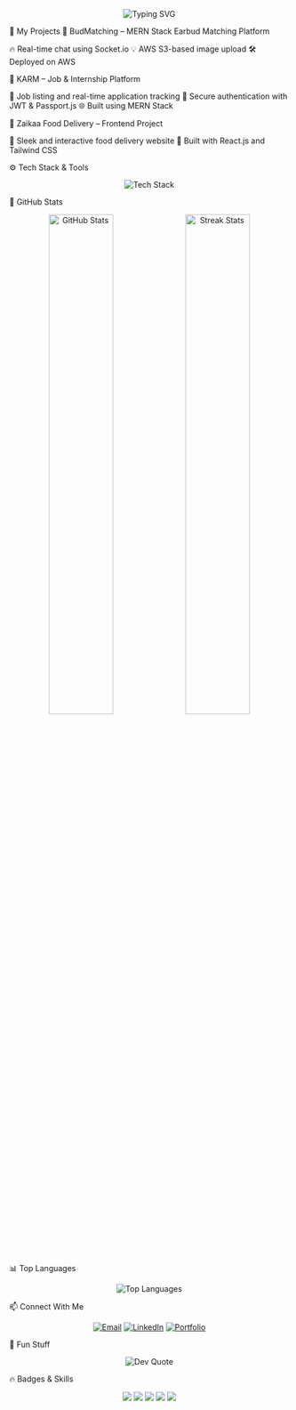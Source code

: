 <div align="center"> <img src="https://readme-typing-svg.demolab.com?font=Fira+Code&weight=500&size=24&pause=1000&color=F7A4A4&center=true&vCenter=true&width=600&lines=Full+Stack+Developer;MERN+Stack+Expert;Java+DSA+Enthusiast;Building+Awesome+Projects" alt="Typing SVG" /> </div>

🚀 My Projects
📌 BudMatching – MERN Stack Earbud Matching Platform

🔥 Real-time chat using Socket.io
💡 AWS S3-based image upload
🛠️ Deployed on AWS

📌 KARM – Job & Internship Platform

💼 Job listing and real-time application tracking
🔐 Secure authentication with JWT & Passport.js
🌐 Built using MERN Stack

📌 Zaikaa Food Delivery – Frontend Project

🌮 Sleek and interactive food delivery website
🍕 Built with React.js and Tailwind CSS

⚙️ Tech Stack & Tools
<div align="center"> <img src="https://skillicons.dev/icons?i=javascript,java,nodejs,express,mongodb,aws,react,redux,tailwind,materialui,git,github,vscode,postman" alt="Tech Stack" /> </div>

🚀 GitHub Stats
<div align="center"> <img src="https://github-readme-stats.vercel.app/api?username=Ankit6686510&show_icons=true&theme=radical" alt="GitHub Stats" width="48%" /> <img src="https://github-readme-streak-stats.herokuapp.com/?user=Ankit6686510&theme=radical" alt="Streak Stats" width="48%" /> </div>

📊 Top Languages
<div align="center"> <img src="https://github-readme-stats.vercel.app/api/top-langs/?username=Ankit6686510&layout=compact&theme=radical" alt="Top Languages" /> </div>

📫 Connect With Me
<div align="center"> <a href="mailto:ankit6686510@gmail.com"><img src="https://img.shields.io/badge/Email-ankit6686510@gmail.com-red?style=for-the-badge&logo=gmail" alt="Email"></a> <a href="https://www.linkedin.com/in/ankiitjhaa/"><img src="https://img.shields.io/badge/LinkedIn-Ankit%20Jha-blue?style=for-the-badge&logo=linkedin" alt="LinkedIn"></a> <a href=" https://ankit6686510.github.io/AnkitJha/"><img src="https://img.shields.io/badge/Portfolio-View%20Portfolio-green?style=for-the-badge&logo=google-chrome" alt="Portfolio"></a> </div>

🎯 Fun Stuff
<div align="center"> <img src="https://quotes-github-readme.vercel.app/api?type=horizontal&theme=radical" alt="Dev Quote" /> </div>

🔥 Badges & Skills
<div align="center"> <img src="https://img.shields.io/badge/Java-Master-orange?style=flat&logo=java" /> <img src="https://img.shields.io/badge/Node.js-Expert-green?style=flat&logo=node.js" /> <img src="https://img.shields.io/badge/React-Pro-blue?style=flat&logo=react" /> <img src="https://img.shields.io/badge/MongoDB-Pro-success?style=flat&logo=mongodb" /> <img src="https://img.shields.io/badge/AWS-Intermediate-yellow?style=flat&logo=amazonaws" /> </div>
